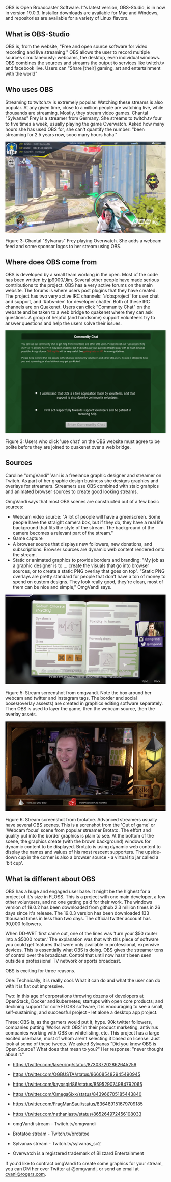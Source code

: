 OBS is Open Broadcaster Software. It's latest version, OBS-Studio, is in now in version 19.0.3. Installer downloads are available for Mac and Windows, and repositories are available for a variety of Linux flavors.

## What is OBS-Studio

OBS is, from the website, "Free and open source software for video recording and live streaming." OBS allows the user to record multiple sources simultaneously: webcams, the desktop, even individual windows. OBS combines the sources and streams the output to services like twitch.tv and facebook live. Users can "Share [their] gaming, art and entertainment with the world"


## Who uses OBS

Streaming to twitch.tv is extremely popular. Watching these streams is also popular. At any given time, close to a million people are watching live, while thousands are streaming. Mostly, they stream video games. Chantal "Sylvanas" Frey is a streamer from Germany. She streams to twitch.tv four to five times a week, usually playing the game Overwatch. Asked how many hours she has used OBS for, she can't quantify the number:  "been streaming for 2.5 years now, sooo many hours haha."


![Sylvanas Stream Capture](sylvanas_sc2_cap.png)

Figure 3: Chantal "Sylvanas" Frey playing Overwatch. She adds a webcam feed and some sponsor logos to her stream using OBS.


## Where does OBS come from

OBS is developed by a small team working in the open. Most of the code has been written by jp9000/Jim. Several other people have made serious contributions to the project.  OBS has a very active forums on the main website. The forums is where users post plugins that they have created.  The project has two very active IRC channels: '#obsproject' for user chat and support, and '#obs-dev' for developer chatter. Both of these IRC channels are on Quakenet. Users can click "Community Chat" on the website and be taken to a web bridge to quakenet where they can ask questions. A group of helpful (and handsome) support volunteers try to answer questions and help the users solve their issues.

![Community chat guidelines](ob-community-chat-agreement.png)

Figure 3: Users who click 'use chat' on the OBS website must agree to be polite before they are joined to quakenet over a web bridge.

## Sources

Caroline "omgVandi" Vani is a freelance graphic designer and streamer on Twitch. As part of her graphic design business she designs graphics and overlays for streamers. Streamers use OBS combined with staic grahpics and animated browser sources to create good looking streams.

OmgVandi says that most OBS scenes are constructed out of a few basic sources:

* Webcam video source: "A lot of people will have a greenscreen. Some people have the straight camera box, but if they do, they have a real life background that fits the style of the stream. The background of the camera becomes a relevant part of the stream." 
* Game capture
* A browser source that displays new followers, new donations, and subscriptions. Browser sources are dynamic web content rendered onto the stream. 
* Static or animated graphics to provide borders and branding: "My job as a graphic designer is to ... create the visuals that go into browser sources, or to create a static PNG overlay that goes on top". "Static PNG overlays are pretty standard for people that don't have a ton of money to spend on custom designs. They look really good, they're clean, most of them can be nice and simple," OmgVandi says. 

![OmgVandi Stream Capture](omgvandi_screenshot.png)

Figure 5: Stream screenshot from omgvandi. Note the box around her webcam and twitter and instagram tags. The border and social boxes(overlay assests) are created in graphics editing sotfware separately. Then OBS is used to layer the game, then the webcam source, then the overlay assets.


![Brotatoe Stream Capture](brotato_screenshot.png)

Figure 6: Stream screenshot from brotatoe. Advanced streamers usually have several OBS scenes. This is a screnshot from the 'Out of game' or 'Webcam focus' scene from popular streamer Brotato. The effort and quality put into the border graphics is plain to see. At the bottom of the scene, the graphics create (with the brown background) windows for dynamic content to be displayed. Brotato is using dynamic web content to display the names and values of his most rescent supporters. The upside-down cup in the corner is also a browser source - a virtual tip jar called a 'bit cup'.


## What is different about OBS

OBS has a huge and engaged user base. It might be the highest for a project of it's size in FLOSS. This is a project with one main developer, a few other volunteers, and no one getting paid for their work. The windows version of 19.0.2 has been downloaded from github 2.3 million times in 26 days since it's release. The 19.0.3 version has been downloaded 133 thousand times in less than two days. The official twitter account has 90,000 followers.

When DD-WRT first came out, one of the lines was 'turn your $50 router into a $5000 router.' The explanation was that with this piece of software you could get features that were only available in professional, expensive devices. This is essentially what OBS is doing. OBS gives the streamer tons of control over the broadcast. Control that until now hasn't been seen outside a professional TV network or sports broadcast.

OBS is exciting for three reasons. 

One: Technically, it is really cool. What it can do and what the user can do with it is flat out impressive.

Two: In this age of corporations throwing dozens of developers at OpenStack, Docker and kubernetes; startups with open core products; and declining support for core FLOSS software, it is encouraging to see a small, self-sustaining, and successful project - let alone a desktop app project.

Three: OBS is, as the gamers would put it, hype. 90k twitter followers, companies putting 'Works with OBS' in their product marketing, antivirus companies working with OBS on whitelisting, etc. This project has a large excited userbase, most of whom aren't selecting it based on license.  Just look at some of these tweets. We asked Sylvanas "Did you know OBS is Open Source? What does that mean to you?" Her response: "never thought about it."

* https://twitter.com/laserring/status/873037202862645256
* https://twitter.com/OGBUSTA/status/866085482945490945
* https://twitter.com/kayosgirl86/status/859529074984792065
* https://twitter.com/Omega6ixx/status/843966705185443840
* https://twitter.com/FragManSaul/status/836489151679709185
* https://twitter.com/nathaniastv/status/865264972456108033


* omgVandi stream - Twitch.tv/omgvandi
* Brotatoe stream - Twitch.tv/brotatoe
* Sylvanas stream - Twitch.tv/sylvanas_sc2
* Overwatch is a registered trademark of Blizzard Entertainment

If you'd like to contract omgVandi to create some graphics for your stream, you can DM her over Twitter at @omgvandi, or send an email at cvani@rogers.com.

